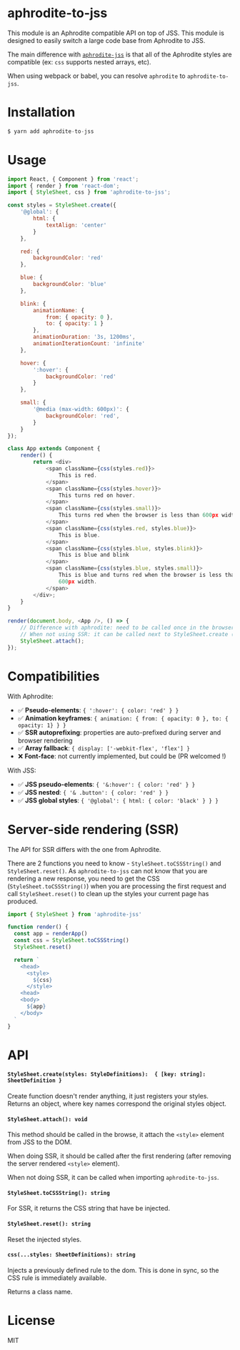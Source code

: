 # aphrodite-to-jss

This module is an Aphrodite compatible API on top of JSS. This module is designed to easily switch a large code base from Aphrodite to JSS.

The main difference with [`aphrodite-jss`](https://github.com/cssinjs/aphrodite-jss) is that all of the Aphrodite styles are compatible (ex: `css` supports nested arrays, etc).

When using webpack or babel, you can resolve `aphrodite` to `aphrodite-to-jss`.

# Installation

```js
$ yarn add aphrodite-to-jss
```

# Usage

```js
import React, { Component } from 'react';
import { render } from 'react-dom';
import { StyleSheet, css } from 'aphrodite-to-jss';

const styles = StyleSheet.create({
    '@global': {
        html: {
            textAlign: 'center'
        }
    },

    red: {
        backgroundColor: 'red'
    },

    blue: {
        backgroundColor: 'blue'
    },

    blink: {
        animationName: {
            from: { opacity: 0 },
            to: { opacity: 1 }
        },
        animationDuration: '3s, 1200ms',
        animationIterationCount: 'infinite'
    },

    hover: {
        ':hover': {
            backgroundColor: 'red'
        }
    },

    small: {
        '@media (max-width: 600px)': {
            backgroundColor: 'red',
        }
    }
});

class App extends Component {
    render() {
        return <div>
            <span className={css(styles.red)}>
                This is red.
            </span>
            <span className={css(styles.hover)}>
                This turns red on hover.
            </span>
            <span className={css(styles.small)}>
                This turns red when the browser is less than 600px width.
            </span>
            <span className={css(styles.red, styles.blue)}>
                This is blue.
            </span>
            <span className={css(styles.blue, styles.blink)}>
                This is blue and blink
            </span>
            <span className={css(styles.blue, styles.small)}>
                This is blue and turns red when the browser is less than
                600px width.
            </span>
        </div>;
    }
}

render(document.body, <App />, () => {
    // Difference with aphrodite: need to be called once in the browser
    // When not using SSR: it can be called next to StyleSheet.create (before rendering)
    StyleSheet.attach();
});
```

# Compatibilities

With Aphrodite:

- ✅ **Pseudo-elements**: `{ ':hover': { color: 'red' } }`
- ✅ **Animation keyframes**: `{ animation: { from: { opacity: 0 }, to: { opacity: 1} } }`
- ✅ **SSR autoprefixing**: properties are auto-prefixed during server and browser rendering
- ✅ **Array fallback**: `{ display: ['-webkit-flex', 'flex'] }`
- ❌ **Font-face**: not currently implemented, but could be (PR welcomed !)

With JSS:

- ✅ **JSS pseudo-elements**: `{ '&:hover': { color: 'red' } }`
- ✅ **JSS nested**: `{ '& .button': { color: 'red' } }`
- ✅ **JSS global styles**: `{ '@global': { html: { color: 'black' } } }`

# Server-side rendering (SSR)

The API for SSR differs with the one from Aphrodite.

There are 2 functions you need to know - `StyleSheet.toCSSString()` and `StyleSheet.reset()`. As `aphrodite-to-jss` can not know that you are rendering a new response, you need to get the CSS (`StyleSheet.toCSSString()`) when you are processing the first request and call `StyleSheet.reset()` to clean up the styles your current page has produced.

```js
import { StyleSheet } from 'aphrodite-jss'

function render() {
  const app = renderApp()
  const css = StyleSheet.toCSSString()
  StyleSheet.reset()

  return `
    <head>
      <style>
        ${css}
      </style>
    <head>
    <body>
      ${app}
    </body>
  `
}
```

# API

#### `StyleSheet.create(styles: StyleDefinitions):  { [key: string]: SheetDefinition }`

Create function doesn't render anything, it just registers your styles.  
Returns an object, where key names correspond the original styles object.

#### `StyleSheet.attach(): void`

This method should be called in the browse, it attach the `<style>` element from JSS to the DOM.

When doing SSR, it should be called after the first rendering (after removing the server rendered `<style>` element).

When not doing SSR, it can be called when importing `aphrodite-to-jss`.

#### `StyleSheet.toCSSString(): string`

For SSR, it returns the CSS string that have be injected.

#### `StyleSheet.reset(): string`

Reset the injected styles.

#### `css(...styles: SheetDefinitions): string`

Injects a previously defined rule to the dom. This is done in sync, so the CSS rule is immediately available.

Returns a class name.

# License

MIT
